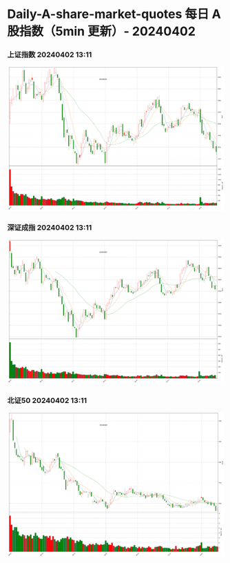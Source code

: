 
# Daily-A-share-market-quotes 每日 A 股指数（5min 更新）- 20240402

### 上证指数 20240402 13:11
![](./fig/2024/4/20240402-sh000001.png)

### 深证成指 20240402 13:11
![](./fig/2024/4/20240402-sz399001.png)

### 北证50 20240402 13:11
![](./fig/2024/4/20240402-bj899050.png)
